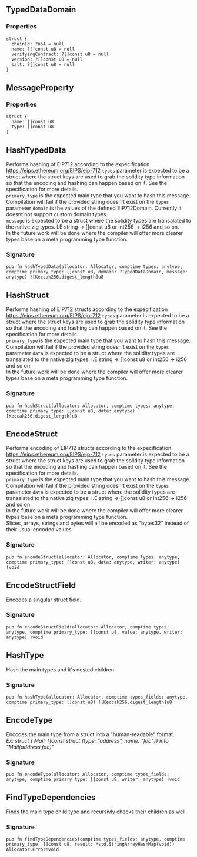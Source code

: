 ## TypedDataDomain

### Properties

```zig
struct {
  chainId: ?u64 = null
  name: ?[]const u8 = null
  verifyingContract: ?[]const u8 = null
  version: ?[]const u8 = null
  salt: ?[]const u8 = null
}
```

## MessageProperty

### Properties

```zig
struct {
  name: []const u8
  type: []const u8
}
```

## HashTypedData
Performs hashing of EIP712 according to the expecification
https://eips.ethereum.org/EIPS/eip-712
`types` parameter is expected to be a struct where the struct
keys are used to grab the solidity type information so that the
encoding and hashing can happen based on it. See the specification
for more details.\
`primary_type` is the expected main type that you want to hash this message.\
Compilation will fail if the provided string doesn't exist on the `types` parameter
`domain` is the values of the defined EIP712Domain. Currently it doesnt not support custom
domain types.\
`message` is expected to be a struct where the solidity types are transalated to the native
zig types. I.E string -> []const u8 or int256 -> i256 and so on.\
In the future work will be done where the compiler will offer more clearer types
base on a meta programming type function.

### Signature

```zig
pub fn hashTypedData(allocator: Allocator, comptime types: anytype, comptime primary_type: []const u8, domain: ?TypedDataDomain, message: anytype) ![Keccak256.digest_length]u8
```

## HashStruct
Performs hashing of EIP712 structs according to the expecification
https://eips.ethereum.org/EIPS/eip-712
`types` parameter is expected to be a struct where the struct
keys are used to grab the solidity type information so that the
encoding and hashing can happen based on it. See the specification
for more details.\
`primary_type` is the expected main type that you want to hash this message.\
Compilation will fail if the provided string doesn't exist on the `types` parameter
`data` is expected to be a struct where the solidity types are transalated to the native
zig types. I.E string -> []const u8 or int256 -> i256 and so on.\
In the future work will be done where the compiler will offer more clearer types
base on a meta programming type function.

### Signature

```zig
pub fn hashStruct(allocator: Allocator, comptime types: anytype, comptime primary_type: []const u8, data: anytype) ![Keccak256.digest_length]u8
```

## EncodeStruct
Performs encoding of EIP712 structs according to the expecification
https://eips.ethereum.org/EIPS/eip-712
`types` parameter is expected to be a struct where the struct
keys are used to grab the solidity type information so that the
encoding and hashing can happen based on it. See the specification
for more details.\
`primary_type` is the expected main type that you want to hash this message.\
Compilation will fail if the provided string doesn't exist on the `types` parameter
`data` is expected to be a struct where the solidity types are transalated to the native
zig types. I.E string -> []const u8 or int256 -> i256 and so on.\
In the future work will be done where the compiler will offer more clearer types
base on a meta programming type function.\
Slices, arrays, strings and bytes will all be encoded as "bytes32" instead of their
usual encoded values.

### Signature

```zig
pub fn encodeStruct(allocator: Allocator, comptime types: anytype, comptime primary_type: []const u8, data: anytype, writer: anytype) !void
```

## EncodeStructField
Encodes a singular struct field.

### Signature

```zig
pub fn encodeStructField(allocator: Allocator, comptime types: anytype, comptime primary_type: []const u8, value: anytype, writer: anytype) !void
```

## HashType
Hash the main types and it's nested children

### Signature

```zig
pub fn hashType(allocator: Allocator, comptime types_fields: anytype, comptime primary_type: []const u8) ![Keccak256.digest_length]u8
```

## EncodeType
Encodes the main type from a struct into a "human-readable" format.\
*Ex: struct { Mail: []const struct {type: "address", name: "foo"}} into "Mail(address foo)"*

### Signature

```zig
pub fn encodeType(allocator: Allocator, comptime types_fields: anytype, comptime primary_type: []const u8, writer: anytype) !void
```

## FindTypeDependencies
Finds the main type child type and recursivly checks their children as well.

### Signature

```zig
pub fn findTypeDependencies(comptime types_fields: anytype, comptime primary_type: []const u8, result: *std.StringArrayHashMap(void)) Allocator.Error!void
```

